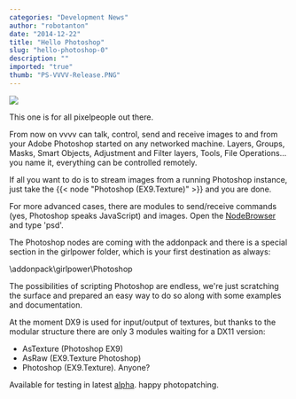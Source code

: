 ```yaml
---
categories: "Development News"
author: "robotanton"
date: "2014-12-22"
title: "Hello Photoshop"
slug: "hello-photoshop-0"
description: ""
imported: "true"
thumb: "PS-VVVV-Release.PNG"
---
```



![](PS-VVVV-Release.PNG) 

This one is for all pixelpeople out there.

From now on vvvv can talk, control, send and receive images to and from your Adobe Photoshop started on any networked machine. Layers, Groups, Masks, Smart Objects, Adjustment and Filter layers, Tools, File Operations... you name it, everything can be controlled remotely. 

If all you want to do is to stream images from a running Photoshop instance, just take the {{< node "Photoshop (EX9.Texture)" >}} and you are done.

For more advanced cases, there are modules to send/receive commands (yes, Photoshop speaks JavaScript) and images. Open the [NodeBrowser](https://betadocs.vvvv.org/using-vvvv/the-user-interface/node-browser.html) and type 'psd'.

The Photoshop nodes are coming with the addonpack and there is a special section in the girlpower folder, which is your first destination as always:

 \addonpack\girlpower\Photoshop

The possibilities of scripting Photoshop are endless, we're just scratching the surface and prepared an easy way to do so along with some examples and documentation.

At the moment DX9 is used for input/output of textures, but thanks to the modular structure there are only 3 modules waiting for a DX11 version: 
* AsTexture (Photoshop EX9)
* AsRaw (EX9.Texture Photoshop)
* Photoshop (EX9.Texture). 
Anyone?

Available for testing in latest [alpha](https://legacy.vvvv.org/downloads/previews).
happy photopatching.